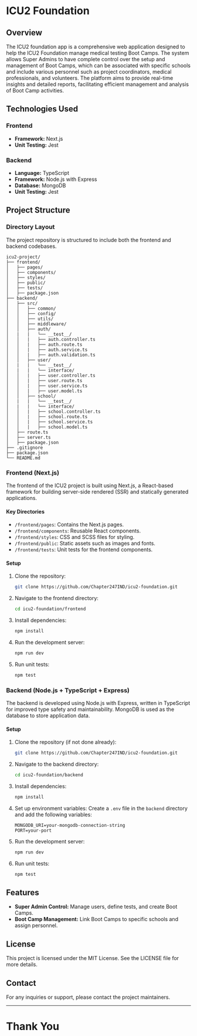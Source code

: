 # ICU2 Foundation

## Overview
The ICU2 foundation app is a comprehensive web application designed to help the ICU2 Foundation manage medical testing Boot Camps. The system allows Super Admins to have complete control over the setup and management of Boot Camps, which can be associated with specific schools and include various personnel such as project coordinators, medical professionals, and volunteers. The platform aims to provide real-time insights and detailed reports, facilitating efficient management and analysis of Boot Camp activities.

## Technologies Used

### Frontend
- **Framework:** Next.js
- **Unit Testing:** Jest

### Backend
- **Language:** TypeScript
- **Framework:** Node.js with Express
- **Database:** MongoDB
- **Unit Testing:** Jest

## Project Structure

### Directory Layout
The project repository is structured to include both the frontend and backend codebases.

```
icu2-project/
├── frontend/
│   ├── pages/
│   ├── components/
│   ├── styles/
│   ├── public/
│   ├── tests/
│   ├── package.json
├── backend/
│   ├── src/
│   │   ├── common/
│   │   ├── config/
│   │   ├── utils/
│   │   ├── middleware/
│   │   ├── auth/
│   |   |   └── __test__/
│   │   |   ├── auth.controller.ts
│   │   |   ├── auth.route.ts
│   │   |   ├── auth.service.ts
│   │   |   ├── auth.validation.ts
│   │   ├── user/
│   |   |   └── __test__/
│   |   |   └── interface/
│   │   |   ├── user.controller.ts
│   │   |   ├── user.route.ts
│   │   |   ├── user.service.ts
│   │   |   ├── user.model.ts
│   │   ├── school/
│   |   |   └── __test__/
│   |   |   └── interface/
│   │   |   ├── school.controller.ts
│   │   |   ├── school.route.ts
│   │   |   ├── school.service.ts
│   │   |   ├── school.model.ts
│   ├── route.ts
│   ├── server.ts
│   ├── package.json
├── .gitignore
├── package.json
└── README.md
```

### Frontend (Next.js)
The frontend of the ICU2 project is built using Next.js, a React-based framework for building server-side rendered (SSR) and statically generated applications.

#### Key Directories
- `/frontend/pages`: Contains the Next.js pages.
- `/frontend/components`: Reusable React components.
- `/frontend/styles`: CSS and SCSS files for styling.
- `/frontend/public`: Static assets such as images and fonts.
- `/frontend/tests`: Unit tests for the frontend components.

#### Setup
1. Clone the repository:
   ```bash
   git clone https://github.com/Chapter247IND/icu2-foundation.git
   ```
2. Navigate to the frontend directory:
   ```bash
   cd icu2-foundation/frontend
   ```
3. Install dependencies:
   ```bash
   npm install
   ```
4. Run the development server:
   ```bash
   npm run dev
   ```
5. Run unit tests:
   ```bash
   npm test
   ```

### Backend (Node.js + TypeScript + Express)
The backend is developed using Node.js with Express, written in TypeScript for improved type safety and maintainability. MongoDB is used as the database to store application data.


#### Setup
1. Clone the repository (if not done already):
   ```bash
   git clone https://github.com/Chapter247IND/icu2-foundation.git
   ```
2. Navigate to the backend directory:
   ```bash
   cd icu2-foundation/backend
   ```
3. Install dependencies:
   ```bash
   npm install
   ```
4. Set up environment variables:
   Create a `.env` file in the `backend` directory and add the following variables:
   ```env
   MONGODB_URI=your-mongodb-connection-string
   PORT=your-port
   ```
5. Run the development server:
   ```bash
   npm run dev
   ```
6. Run unit tests:
   ```bash
   npm test
   ```

## Features
- **Super Admin Control:** Manage users, define tests, and create Boot Camps.
- **Boot Camp Management:** Link Boot Camps to specific schools and assign personnel.



## License
This project is licensed under the MIT License. See the LICENSE file for more details.

## Contact
For any inquiries or support, please contact the project maintainers.

---
# Thank You
